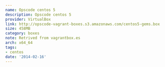 ```yaml
---
name: Opscode centos 5
description: Opscode centos 5
provider: VirtualBox
link: http://opscode-vagrant-boxes.s3.amazonaws.com/centos5-gems.box
size: 458MB
category: boxes
note: Retrived from vagrantbox.es
arch: x64_64
tags:
- centos
date: '2014-02-16'
---
```

